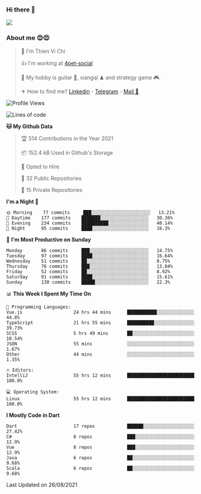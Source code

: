 ### Hi there 👋
![](https://media1.tenor.com/images/9aa4aee77151757a310fcdb4b8fd2a0a/tenor.gif?itemid=12671405)

### About me 😍😍

> 🙎 I'm Thien Vi Chi
> 
> 👍 I'm working at [4pet-social](https://github.com/4pet-social)
>
> 🥞 My hobby is guitar 🎸, xiangqi ♟ and strategy game 🎮.
> 
> ✈ How to find me? [Linkedin](https://www.linkedin.com/in/tvc12/) - [Telegram](https://t.me/yeutham212) - [Mail 📧](mailto:meomeocf98@gmail.com)
> 

<!--START_SECTION:waka-->
![Profile Views](http://img.shields.io/badge/Profile%20Views-108-blue)

![Lines of code](https://img.shields.io/badge/From%20Hello%20World%20I%27ve%20Written-745135%20lines%20of%20code-blue)

**🐱 My Github Data** 

> 🏆 514 Contributions in the Year 2021
 > 
> 📦 152.4 kB Used in Github's Storage 
 > 
> 💼 Opted to Hire
 > 
> 📜 32 Public Repositories 
 > 
> 🔑 15 Private Repositories  
 > 
**I'm a Night 🦉** 

```text
🌞 Morning    77 commits     ███░░░░░░░░░░░░░░░░░░░░░░   13.21% 
🌆 Daytime    177 commits    ███████░░░░░░░░░░░░░░░░░░   30.36% 
🌃 Evening    234 commits    ██████████░░░░░░░░░░░░░░░   40.14% 
🌙 Night      95 commits     ████░░░░░░░░░░░░░░░░░░░░░   16.3%

```
📅 **I'm Most Productive on Sunday** 

```text
Monday       86 commits     ███░░░░░░░░░░░░░░░░░░░░░░   14.75% 
Tuesday      97 commits     ████░░░░░░░░░░░░░░░░░░░░░   16.64% 
Wednesday    51 commits     ██░░░░░░░░░░░░░░░░░░░░░░░   8.75% 
Thursday     76 commits     ███░░░░░░░░░░░░░░░░░░░░░░   13.04% 
Friday       52 commits     ██░░░░░░░░░░░░░░░░░░░░░░░   8.92% 
Saturday     91 commits     ████░░░░░░░░░░░░░░░░░░░░░   15.61% 
Sunday       130 commits    █████░░░░░░░░░░░░░░░░░░░░   22.3%

```


📊 **This Week I Spent My Time On** 

```text
💬 Programming Languages: 
Vue.js                   24 hrs 44 mins      ███████████░░░░░░░░░░░░░░   44.8% 
TypeScript               21 hrs 55 mins      ██████████░░░░░░░░░░░░░░░   39.73% 
SCSS                     5 hrs 49 mins       ██░░░░░░░░░░░░░░░░░░░░░░░   10.54% 
JSON                     55 mins             ░░░░░░░░░░░░░░░░░░░░░░░░░   1.67% 
Other                    44 mins             ░░░░░░░░░░░░░░░░░░░░░░░░░   1.35%

🔥 Editors: 
IntelliJ                 55 hrs 12 mins      █████████████████████████   100.0%

💻 Operating System: 
Linux                    55 hrs 12 mins      █████████████████████████   100.0%

```

**I Mostly Code in Dart** 

```text
Dart                     17 repos            ██████░░░░░░░░░░░░░░░░░░░   27.42% 
C#                       8 repos             ███░░░░░░░░░░░░░░░░░░░░░░   12.9% 
Vue                      8 repos             ███░░░░░░░░░░░░░░░░░░░░░░   12.9% 
Java                     6 repos             ██░░░░░░░░░░░░░░░░░░░░░░░   9.68% 
Scala                    6 repos             ██░░░░░░░░░░░░░░░░░░░░░░░   9.68%

```



 Last Updated on 26/08/2021
<!--END_SECTION:waka-->